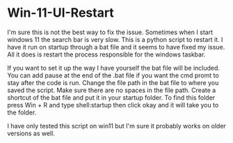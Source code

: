 # Win-11-UI-Restart
I'm sure this is not the best way to fix the issue.
Sometimes when I start windows 11 the search bar is very slow. This is a python script to restart it. I have it run on startup through a bat file and it seems to have fixed my issue. All it does is restart the process responsible for the windows taskbar. 

If you want to set it up the way I have yourself the bat file will be included. You can add pause at the end of the .bat file if you want the cmd promt to stay after the code is run.
Change the file path in the bat file to where you saved the script. Make sure there are no spaces in the file path.
Create a shortcut of the bat file and put it in your startup folder.
To find this folder press Win + R and type shell:startup then click okay and it will take you to the folder. 

I have only tested this script on win11 but I'm sure it probably works on older versions as well.
